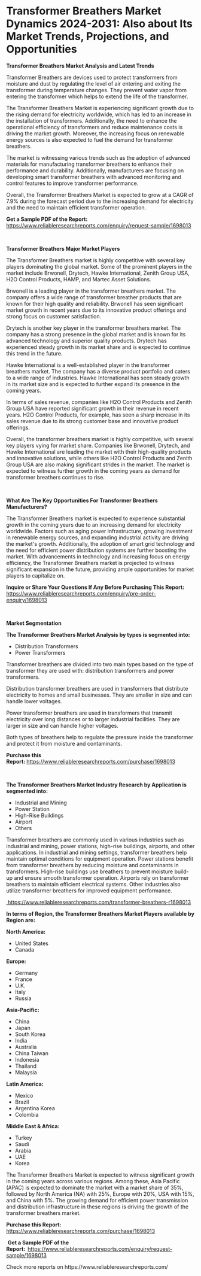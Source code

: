 <p><h1>Transformer Breathers Market Dynamics 2024-2031: Also about Its Market Trends, Projections, and Opportunities</h1></p><p><strong>Transformer Breathers Market Analysis and Latest Trends</strong></p>
<p><p>Transformer Breathers are devices used to protect transformers from moisture and dust by regulating the level of air entering and exiting the transformer during temperature changes. They prevent water vapor from entering the transformer which helps to extend the life of the transformer.</p><p>The Transformer Breathers Market is experiencing significant growth due to the rising demand for electricity worldwide, which has led to an increase in the installation of transformers. Additionally, the need to enhance the operational efficiency of transformers and reduce maintenance costs is driving the market growth. Moreover, the increasing focus on renewable energy sources is also expected to fuel the demand for transformer breathers.</p><p>The market is witnessing various trends such as the adoption of advanced materials for manufacturing transformer breathers to enhance their performance and durability. Additionally, manufacturers are focusing on developing smart transformer breathers with advanced monitoring and control features to improve transformer performance.</p><p>Overall, the Transformer Breathers Market is expected to grow at a CAGR of 7.9% during the forecast period due to the increasing demand for electricity and the need to maintain efficient transformer operation.</p></p>
<p><strong>Get a Sample PDF of the Report:&nbsp;</strong> <a href="https://www.reliableresearchreports.com/enquiry/request-sample/1698013">https://www.reliableresearchreports.com/enquiry/request-sample/1698013</a></p>
<p>&nbsp;</p>
<p><strong>Transformer Breathers Major Market Players</strong></p>
<p><p>The Transformer Breathers market is highly competitive with several key players dominating the global market. Some of the prominent players in the market include Brwonell, Drytech, Hawke International, Zenith Group USA, H2O Control Products, HAMP, and Martec Asset Solutions.</p><p>Brwonell is a leading player in the transformer breathers market. The company offers a wide range of transformer breather products that are known for their high quality and reliability. Brwonell has seen significant market growth in recent years due to its innovative product offerings and strong focus on customer satisfaction.</p><p>Drytech is another key player in the transformer breathers market. The company has a strong presence in the global market and is known for its advanced technology and superior quality products. Drytech has experienced steady growth in its market share and is expected to continue this trend in the future.</p><p>Hawke International is a well-established player in the transformer breathers market. The company has a diverse product portfolio and caters to a wide range of industries. Hawke International has seen steady growth in its market size and is expected to further expand its presence in the coming years.</p><p>In terms of sales revenue, companies like H2O Control Products and Zenith Group USA have reported significant growth in their revenue in recent years. H2O Control Products, for example, has seen a sharp increase in its sales revenue due to its strong customer base and innovative product offerings.</p><p>Overall, the transformer breathers market is highly competitive, with several key players vying for market share. Companies like Brwonell, Drytech, and Hawke International are leading the market with their high-quality products and innovative solutions, while others like H2O Control Products and Zenith Group USA are also making significant strides in the market. The market is expected to witness further growth in the coming years as demand for transformer breathers continues to rise.</p></p>
<p>&nbsp;</p>
<p><strong>What Are The Key Opportunities For Transformer Breathers Manufacturers?</strong></p>
<p><p>The Transformer Breathers market is expected to experience substantial growth in the coming years due to an increasing demand for electricity worldwide. Factors such as aging power infrastructure, growing investment in renewable energy sources, and expanding industrial activity are driving the market's growth. Additionally, the adoption of smart grid technology and the need for efficient power distribution systems are further boosting the market. With advancements in technology and increasing focus on energy efficiency, the Transformer Breathers market is projected to witness significant expansion in the future, providing ample opportunities for market players to capitalize on.</p></p>
<p><strong>Inquire or Share Your Questions If Any Before Purchasing This Report:</strong> <a href="https://www.reliableresearchreports.com/enquiry/pre-order-enquiry/1698013">https://www.reliableresearchreports.com/enquiry/pre-order-enquiry/1698013</a></p>
<p>&nbsp;</p>
<p><strong>Market Segmentation</strong></p>
<p><strong>The Transformer Breathers Market Analysis by types is segmented into:</strong></p>
<p><ul><li>Distribution Transformers</li><li>Power Transformers</li></ul></p>
<p><p>Transformer breathers are divided into two main types based on the type of transformer they are used with: distribution transformers and power transformers.</p><p>Distribution transformer breathers are used in transformers that distribute electricity to homes and small businesses. They are smaller in size and can handle lower voltages.</p><p>Power transformer breathers are used in transformers that transmit electricity over long distances or to larger industrial facilities. They are larger in size and can handle higher voltages.</p><p>Both types of breathers help to regulate the pressure inside the transformer and protect it from moisture and contaminants.</p></p>
<p><strong>Purchase this Report:&nbsp;</strong><a href="https://www.reliableresearchreports.com/purchase/1698013">https://www.reliableresearchreports.com/purchase/1698013</a></p>
<p>&nbsp;</p>
<p><strong>The Transformer Breathers Market Industry Research by Application is segmented into:</strong></p>
<p><ul><li>Industrial and Mining</li><li>Power Station</li><li>High-Rise Buildings</li><li>Airport</li><li>Others</li></ul></p>
<p><p>Transformer breathers are commonly used in various industries such as industrial and mining, power stations, high-rise buildings, airports, and other applications. In industrial and mining settings, transformer breathers help maintain optimal conditions for equipment operation. Power stations benefit from transformer breathers by reducing moisture and contaminants in transformers. High-rise buildings use breathers to prevent moisture build-up and ensure smooth transformer operation. Airports rely on transformer breathers to maintain efficient electrical systems. Other industries also utilize transformer breathers for improved equipment performance.</p></p>
<p><a href="https://www.reliableresearchreports.com/transformer-breathers-r1698013">&nbsp;https://www.reliableresearchreports.com/transformer-breathers-r1698013</a></p>
<p><strong>In terms of Region, the Transformer Breathers Market Players available by Region are:</strong></p>
<p>
    <p> <strong> North America: </strong>
        <ul>
            <li>United States</li>
            <li>Canada</li>
        </ul>
        </p> 
    <p> <strong> Europe: </strong>
        <ul>
            <li>Germany</li>
            <li>France</li>
            <li>U.K.</li>
            <li>Italy</li>
            <li>Russia</li>
        </ul>
        </p> 
    <p> <strong> Asia-Pacific: </strong>
        <ul>
            <li>China</li>
            <li>Japan</li>
            <li>South Korea</li>
            <li>India</li>
            <li>Australia</li>
            <li>China Taiwan</li>
            <li>Indonesia</li>
            <li>Thailand</li>
            <li>Malaysia</li>
        </ul>
        </p> 
    <p> <strong> Latin America: </strong>
        <ul>
            <li>Mexico</li>
            <li>Brazil</li>
            <li>Argentina Korea</li>
            <li>Colombia</li>
        </ul>
        </p> 
    <p> <strong> Middle East & Africa: </strong>
        <ul>
            <li>Turkey</li>
            <li>Saudi</li>
            <li>Arabia</li>
            <li>UAE</li>
            <li>Korea</li>
        </ul>
    </p>
    </p>
<p><p>The Transformer Breathers Market is expected to witness significant growth in the coming years across various regions. Among these, Asia Pacific (APAC) is expected to dominate the market with a market share of 35%, followed by North America (NA) with 25%, Europe with 20%, USA with 15%, and China with 5%. The growing demand for efficient power transmission and distribution infrastructure in these regions is driving the growth of the transformer breathers market.</p></p>
<p><strong>Purchase this Report: </strong><a href="https://www.reliableresearchreports.com/purchase/1698013">https://www.reliableresearchreports.com/purchase/1698013</a></p>
<p>&nbsp;<strong>Get a Sample PDF of the Report:&nbsp;&nbsp;</strong><a href="https://www.reliableresearchreports.com/enquiry/request-sample/1698013">https://www.reliableresearchreports.com/enquiry/request-sample/1698013</a></p>
<p><strong></strong></p>
<p>Check more reports on https://www.reliableresearchreports.com/</p>